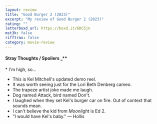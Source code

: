 ```yaml
---
layout: review
title: "Good Burger 2 (2023)"
excerpt: "My review of Good Burger 2 (2023)"
rating: ""
letterboxd_url: https://boxd.it/6DC5jn
mst3k: false
rifftrax: false
category: movie-review
---
```


#### Stray Thoughts / Spoilers \_\*\*

</b>\* I'm high, so...

- This is Kel Mitchell's updated demo reel.
- It was worth seeing just for the Lori Beth Denberg cameo.
- The trapeze artist joke made me laugh.
- Dog named Attack, bird named Don't.
- I laughed when they set Kel's burger car on fire. Out of context that sounds mean.
- I can't believe the kid from <i>Moonlight</i> is Ed 2.
- "I would have Kel's baby." — Hollis
